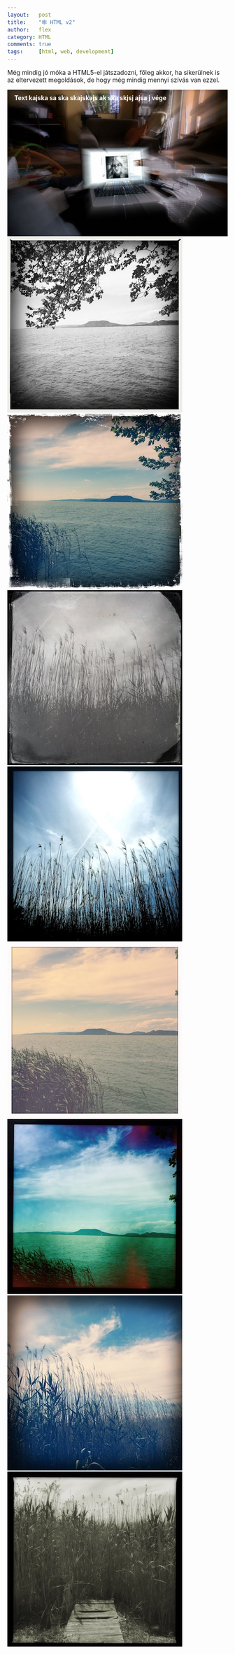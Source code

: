 ```yaml
---
layout:   post
title:    "🕸 HTML v2"
author:   flex
category: HTML
comments: true
tags:     [html, web, development]
---
```


Még mindig jó móka a HTML5-el játszadozni, főleg akkor, ha sikerülnek is az eltervezett megoldások, de hogy még mindig mennyi szívás van ezzel. 

<!-- break -->

<div class="overridemaxwidthboth" style="position: relative;">
	<img class="shadow" src="images/Anna_Mac.jpg" style="">
	<div style="position: absolute; top: 10px; left: 16px; color: #FFFFFF; font-weight: bold;">Text kajska sa ska skajskajs ak ska skjsj ajsa j vége</div>

</div>

<div class="row overridemaxwidthboth" style=""> 
  <div class="column">

<img class="shadow" src="photos/balatonboglar/HipstamaticPhoto-548602433.046485.jpg">
<img class="shadow" src="photos/balatonboglar/HipstamaticPhoto-548602440.522771.jpg">

 </div>
  <div class="column">

<img class="shadow" src="photos/balatonboglar/HipstamaticPhoto-548602480.811461.jpg">
<img class="shadow" src="photos/balatonboglar/HipstamaticPhoto-548602488.619949.jpg">

 </div>
  <div class="column">

<img class="shadow" src="photos/balatonboglar/HipstamaticPhoto-548602449.548424.jpg">
<img class="shadow" src="photos/balatonboglar/HipstamaticPhoto-548602455.782275.jpg">

 </div>
  <div class="column">

<img class="shadow" src="photos/balatonboglar/HipstamaticPhoto-548602495.929603.jpg">
<img class="shadow" src="photos/balatonboglar/HipstamaticPhoto-548602512.956388.jpg">

  </div>
</div>

<script type='text/javascript' src='https://maps.googleapis.com/maps/api/js?key=AIzaSyAubcKvynd2lNrvNQHlTt6b7Q8OBxDzNOg'></script>

<div id="map-wrap" class="overridemaxwidthboth" style="">
	<div id="map" style="width:auto; height:650px;"></div>
</div>

<div class="newspaper">
<h2 style="-webkit-column-span: all; column-span: all;">Lorem Ipsum Dolor Sit Amet xxxx...</h2>
<span class="initial">L</span>orem ipsum dolor sit amet, consectetuer adipiscing elit, sed diam nonummy nibh euismod tincidunt ut laoreet dolore magna aliquam erat volutpat. Ut wisi enim ad minim veniam, quis nostrud exerci tation ullamcorper suscipit lobortis nisl ut aliquip ex ea commodo consequat. Duis autem vel eum iriure dolor in hendrerit in vulputate velit esse molestie consequat, vel illum dolore eu feugiat nulla facilisis at vero eros et accumsan et iusto odio dignissim qui blandit praesent luptatum zzril delenit augue duis dolore te feugait nulla facilisi. Nam liber tempor cum soluta nobis eleifend option congue nihil imperdiet doming id quod mazim placerat facer possim assum.
</div>

<br>

<div>Test <div style="display:inline-block; font-size: 0.4em; margin-top: 4px;"><b>test1:</b><br>test2:</div><div style="display:inline-block; font-size: 0.4em; width: 300px; margin-top: 4px;">&nbsp;<div id="animatedLine1" style="width: 40%; height: 6px; display: inline-block;"></div><br>&nbsp;<div id="animatedLine2" style="width: 40%; height: 6px; display: inline-block;"></div></div></div>

<hr>

Belenéztem az oldalba egy Anroidos telefonon és ezt láttam:

<img class="shadow" style="width:24%" src="images/android/Screenshot_20180628-192858.jpg"><img class="shadow" style="width:24%; margin-left: 1.3%;" src="images/android/Screenshot_20180628-193042.jpg"><img class="shadow" style="width:24%; margin-left: 1.3%;" src="images/android/Screenshot_20180628-192916.jpg"><img class="shadow" style="width:24%; margin-left: 1.3%;" src="images/android/Screenshot_20180628-192933.jpg">

Felfogni nem tudom azt, hogy Android 8-ason, egy ottani Google Chrome böngészőben miért pont így jelenik meg ez az oldal és az is érdekes, hogy a lenti két kép között csak az a különbség, hogy egyszer elforgattam a telefont és utána már egy kicst másképp tördeli meg a lapot:

<img class="shadow" style="width:49.35%" src="images/android/Screenshot_20180628-193008.jpg"><img class="shadow" style="width:49.35%; margin-left: 1.3%;" src="images/android/Screenshot_20180628-193020.jpg">

Biztos ennek is van magyarázata, de ez most azért így fog maradni... Elnézést!

<p id="showDivWidth" style="text-align: center; font-size: 10px; margin: 0;"></p>
<div id='divMeter' style="border: 1px solid; width: 100%;"></div>

<script type="text/javascript">

	function divMeter(){
		document.getElementById( "showDivWidth" ).innerHTML = document.getElementById( "divMeter" ).clientWidth + " px (" + document.getElementById( "divMeter" ).offsetWidth + " px)";
	}
	divMeter();

	window.onresize = function( event ) {
		divMeter();		
	};

</script>

<script type="text/javascript">
						var locations = [
							[ 'Balatonboglár', 46.7719487, 17.6276144 ],
						];

						if ( typeof google === 'object' && typeof google.maps === 'object' ) {
							var map = new google.maps.Map( document.getElementById( 'map' ), {
								zoom     : 2,
								center   : new google.maps.LatLng( 0, 0 ),
								mapTypeId: google.maps.MapTypeId.ROADMAP
							} );

							var infowindow = new google.maps.InfoWindow();

							var marker, i;

							for ( i = 0; i < locations.length; i++ ) {
								marker = new google.maps.Marker( {
									position: new google.maps.LatLng( locations[i][1], locations[i][2] ), map: map
								} );

								google.maps.event.addListener( marker, 'click', ( function( marker, i ) {
									return function() {
										infowindow.setContent( locations[i][0] );
										infowindow.open( map, marker );
									}
								}) ( marker, i ) );
							}
						}
</script>

<script src="https://rawgit.com/kimmobrunfeldt/progressbar.js/1.0.0/dist/progressbar.js"></script>
<script type="text/javascript">
	
// progressbar.js@1.0.0 version is used
// Docs: http://progressbarjs.readthedocs.org/en/1.0.0/

var bar1 = new ProgressBar.Line( animatedLine1, {
  strokeWidth: 1,
  easing     : 'easeInOut',
  duration   : 5000,
  color      : '#FF0000',
  trailColor : '#eee',
  trailWidth : 1,
  svgStyle   : { width: '100%', height: '100%' }
  
});

var bar2 = new ProgressBar.Line( animatedLine2, {
  strokeWidth: 1,
  easing     : 'easeInOut',
  duration   : 5000,
  color      : '#FF0000',
  trailColor : '#eee',
  trailWidth : 1,
  svgStyle   : { width: '100%', height: '100%' }
  
});

bar1.animate( 0.5 );  // Number from 0.0 to 1.0
bar2.animate( 0.75 );  // Number from 0.0 to 1.0

</script>
